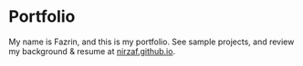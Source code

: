 # Portfolio
My name is Fazrin, and this is my portfolio. See sample projects, and review my background & resume at [nirzaf.github.io](https://nirzaf.github.io/).